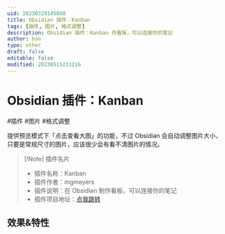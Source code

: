 ```yaml
---
uid: 20230329145808
title: Obsidian 插件：Kanban
tags: [插件, 图片, 格式调整]
description: Obsidian 插件：Kanban 作看板，可以连接你的笔记
author: bon
type: other
draft: false
editable: false
modified: 20230515231216
---
```


# Obsidian 插件：Kanban

#插件 #图片 #格式调整

提供预览模式下「点击查看大图」的功能，不过 Obsidian 会自动调整图片大小，只要是常规尺寸的图片，应该很少会有看不清图片的情况。

> [!Note] 插件名片
>
> - 插件名称：Kanban
> - 插件作者：mgmeyers
> - 插件说明：在 Obsidian 制作看板，可以连接你的笔记
> - 插件项目地址：[点我跳转](https://github.com/mgmeyers/obsidian-kanban)

## 效果&特性